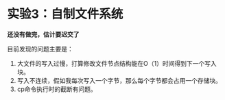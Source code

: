 # 实验3：自制文件系统

**还没有做完，估计要迟交了**

目前发现的问题主要是：

1. 大文件的写入过慢，打算修改文件节点结构能在O（1）时间得到下一个写入块。
2. 写入不连续，假如我每次写入一个字节，那么每个字节都会占用一个存储块。
3. cp命令执行时的截断有问题。